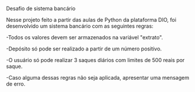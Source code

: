 Desafio de sistema bancário

Nesse projeto feito a partir das aulas de Python da plataforma DIO, foi desenvolvido um sistema bancário com as seguintes regras:

-Todos os valores devem ser armazenados na variável "extrato".

-Depósito só pode ser realizado a partir de um número positivo.

-O usuário só pode realizar 3 saques diários com limites de 500 reais por saque.

-Caso alguma dessas regras não seja aplicada, apresentar uma mensagem de erro.
